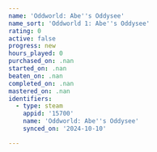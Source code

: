 ```yaml
---
name: 'Oddworld: Abe''s Oddysee'
name_sort: 'Oddworld 1: Abe''s Oddysee'
rating: 0
active: false
progress: new
hours_played: 0
purchased_on: .nan
started_on: .nan
beaten_on: .nan
completed_on: .nan
mastered_on: .nan
identifiers:
  - type: steam
    appid: '15700'
    name: 'Oddworld: Abe''s Oddysee'
    synced_on: '2024-10-10'

---
```

